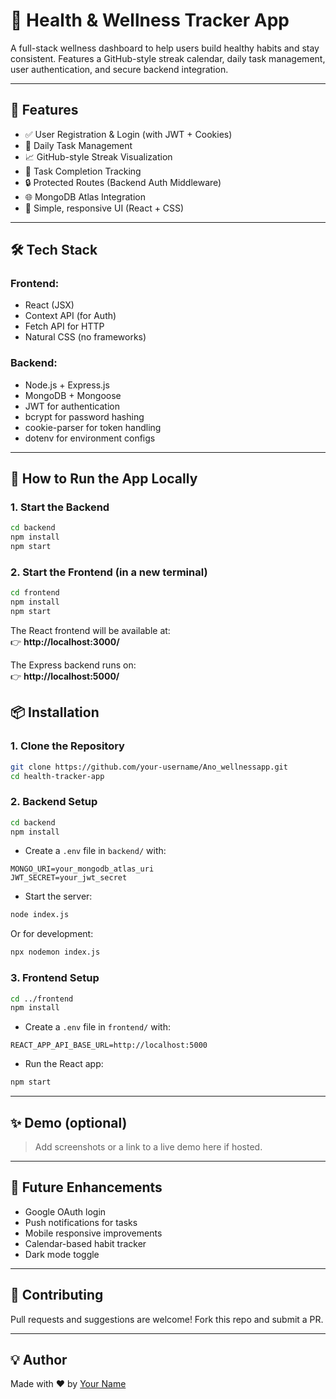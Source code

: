 # 🌿 Health & Wellness Tracker App

A full-stack wellness dashboard to help users build healthy habits and stay consistent. Features a GitHub-style streak calendar, daily task management, user authentication, and secure backend integration.

---

## 🧠 Features

- ✅ User Registration & Login (with JWT + Cookies)
- 📅 Daily Task Management
- 📈 GitHub-style Streak Visualization
- 🧾 Task Completion Tracking
- 🔒 Protected Routes (Backend Auth Middleware)
- 🌐 MongoDB Atlas Integration
- 🎯 Simple, responsive UI (React + CSS)

---

## 🛠️ Tech Stack

### Frontend:
- React (JSX)
- Context API (for Auth)
- Fetch API for HTTP
- Natural CSS (no frameworks)

### Backend:
- Node.js + Express.js
- MongoDB + Mongoose
- JWT for authentication
- bcrypt for password hashing
- cookie-parser for token handling
- dotenv for environment configs

---
## 🔧 How to Run the App Locally

### 1. Start the Backend

```bash
cd backend
npm install
npm start
```

### 2. Start the Frontend (in a new terminal)

```bash
cd frontend
npm install
npm start
```

The React frontend will be available at:  
👉 **http://localhost:3000/**

The Express backend runs on:  
👉 **http://localhost:5000/**


## 📦 Installation

### 1. Clone the Repository

```bash
git clone https://github.com/your-username/Ano_wellnessapp.git
cd health-tracker-app
```

### 2. Backend Setup

```bash
cd backend
npm install
```

- Create a `.env` file in `backend/` with:

```env
MONGO_URI=your_mongodb_atlas_uri
JWT_SECRET=your_jwt_secret
```

- Start the server:

```bash
node index.js
```

Or for development:

```bash
npx nodemon index.js
```

### 3. Frontend Setup

```bash
cd ../frontend
npm install
```

- Create a `.env` file in `frontend/` with:

```env
REACT_APP_API_BASE_URL=http://localhost:5000
```

- Run the React app:

```bash
npm start
```

---

## ✨ Demo (optional)

> Add screenshots or a link to a live demo here if hosted.

---

## 🧩 Future Enhancements

- Google OAuth login
- Push notifications for tasks
- Mobile responsive improvements
- Calendar-based habit tracker
- Dark mode toggle

---

## 🤝 Contributing

Pull requests and suggestions are welcome! Fork this repo and submit a PR.

---

## 💡 Author

Made with ❤️ by [Your Name](https://github.com/Omchaudhary2004)
